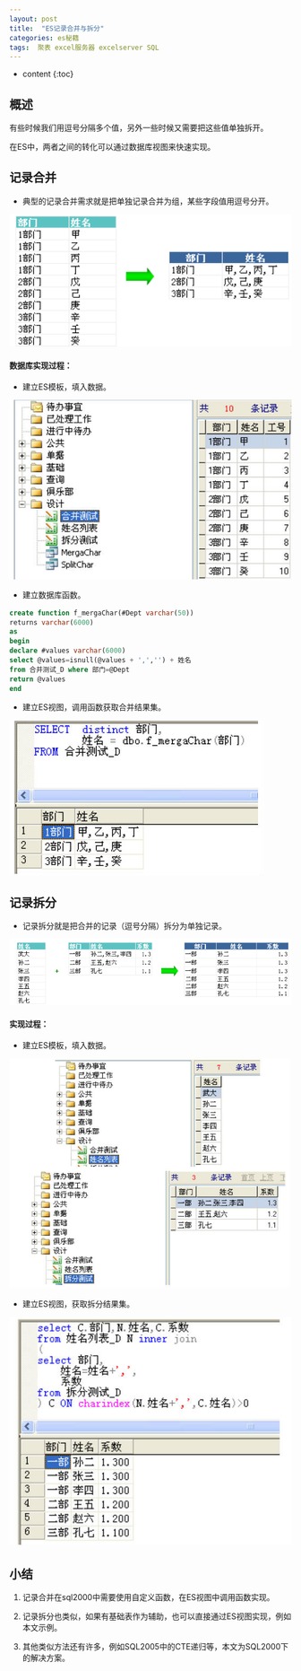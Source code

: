 ```yaml
---
layout: post
title:  "ES记录合并与拆分"
categories: es秘籍
tags:  聚表 excel服务器 excelserver SQL 
---
```


* content
{:toc}

## 概述
有些时候我们用逗号分隔多个值，另外一些时候又需要把这些值单独拆开。

在ES中，两者之间的转化可以通过数据库视图来快速实现。

## 记录合并

* 典型的记录合并需求就是把单独记录合并为组，某些字段值用逗号分开。

![](/img/ess3-1.jpg)

#### 数据库实现过程：

* 建立ES模板，填入数据。

![](/img/ess3-2.jpg)

* 建立数据库函数。

```sql
create function f_mergaChar(#Dept varchar(50))
returns varchar(6000)
as
begin
declare #values varchar(6000)
select @values=isnull(@values + ',','') + 姓名
from 合并测试_D where 部门=@Dept
return @values
end
```

* 建立ES视图，调用函数获取合并结果集。

![](/img/ess3-4.jpg)

## 记录拆分

* 记录拆分就是把合并的记录（逗号分隔）拆分为单独记录。

![](/img/ess3-5.jpg)

#### 实现过程：

* 建立ES模板，填入数据。

![](/img/ess3-6.jpg)

* 建立ES视图，获取拆分结果集。

![](/img/ess3-7.jpg)

## 小结

1. 记录合并在sql2000中需要使用自定义函数，在ES视图中调用函数实现。

2. 记录拆分也类似，如果有基础表作为辅助，也可以直接通过ES视图实现，例如本文示例。

3. 其他类似方法还有许多，例如SQL2005中的CTE递归等，本文为SQL2000下的解决方案。